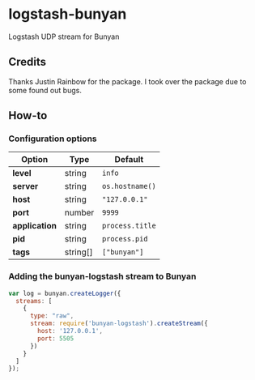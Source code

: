 # logstash-bunyan

Logstash UDP stream for Bunyan

## Credits

Thanks Justin Rainbow for the package. I took over the package due to some found out bugs.

## How-to

### Configuration options

|Option|Type|Default|
|---|---|---|
|**level**|string|`info`|
|**server**|string|`os.hostname()`|
|**host**|string|`"127.0.0.1"`|
|**port**|number|`9999`|
|**application**|string|`process.title`|
|**pid**|string|`process.pid`|
|**tags**|string[]|`["bunyan"]`|

### Adding the bunyan-logstash stream to Bunyan

```javascript
var log = bunyan.createLogger({
  streams: [
    {
      type: "raw",
      stream: require('bunyan-logstash').createStream({
        host: '127.0.0.1',
        port: 5505
      })
    }
  ]
});
```
